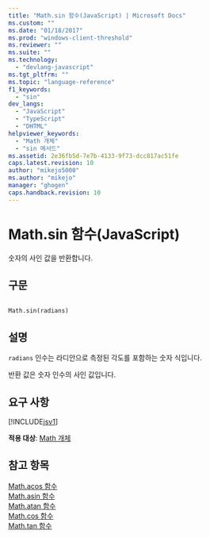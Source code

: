 ```yaml
---
title: "Math.sin 함수(JavaScript) | Microsoft Docs"
ms.custom: ""
ms.date: "01/18/2017"
ms.prod: "windows-client-threshold"
ms.reviewer: ""
ms.suite: ""
ms.technology: 
  - "devlang-javascript"
ms.tgt_pltfrm: ""
ms.topic: "language-reference"
f1_keywords: 
  - "sin"
dev_langs: 
  - "JavaScript"
  - "TypeScript"
  - "DHTML"
helpviewer_keywords: 
  - "Math 개체"
  - "sin 메서드"
ms.assetid: 2e36fb5d-7e7b-4133-9f73-dcc817ac51fe
caps.latest.revision: 10
author: "mikejo5000"
ms.author: "mikejo"
manager: "ghogen"
caps.handback.revision: 10
---
```

# Math.sin 함수(JavaScript)
숫자의 사인 값을 반환합니다.  
  
## 구문  
  
```  
  
Math.sin(radians)   
```  
  
## 설명  
 `radians` 인수는 라디안으로 측정된 각도를 포함하는 숫자 식입니다.  
  
 반환 값은 숫자 인수의 사인 값입니다.  
  
## 요구 사항  
 [!INCLUDE[jsv1](../../javascript/misc/includes/jsv1-md.md)]  
  
 **적용 대상**: [Math 개체](../../javascript/reference/math-object-javascript.md)  
  
## 참고 항목  
 [Math.acos 함수](../../javascript/reference/math-acos-function-javascript.md)   
 [Math.asin 함수](../../javascript/reference/math-asin-function-javascript.md)   
 [Math.atan 함수](../../javascript/reference/math-atan-function-javascript.md)   
 [Math.cos 함수](../../javascript/reference/math-cos-function-javascript.md)   
 [Math.tan 함수](../../javascript/reference/math-tan-function-javascript.md)